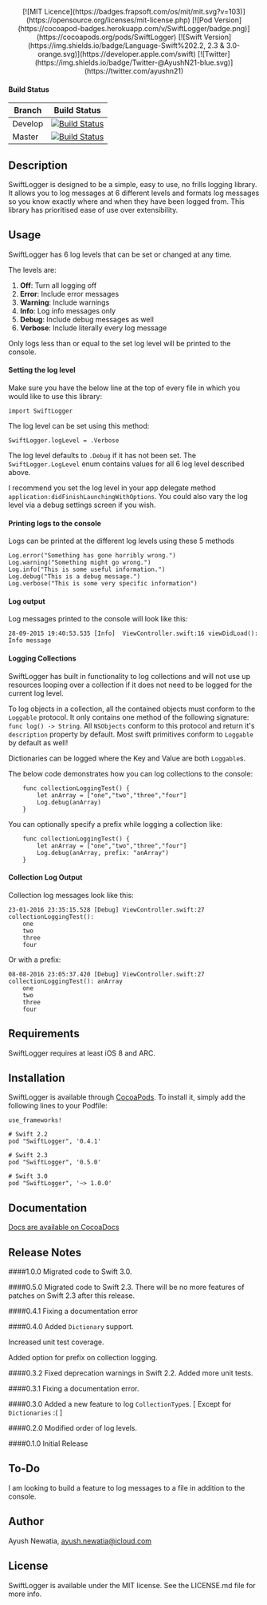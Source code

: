 <p align = "center">
[![MIT Licence](https://badges.frapsoft.com/os/mit/mit.svg?v=103)](https://opensource.org/licenses/mit-license.php)
[![Pod Version](https://cocoapod-badges.herokuapp.com/v/SwiftLogger/badge.png)](https://cocoapods.org/pods/SwiftLogger)
[![Swift Version](https://img.shields.io/badge/Language-Swift%202.2, 2.3 & 3.0-orange.svg)](https://developer.apple.com/swift)
[![Twitter](https://img.shields.io/badge/Twitter-@AyushN21-blue.svg)](https://twitter.com/ayushn21)
<p>

#### Build Status

| Branch  | Build Status |
| ------------- | ------------- |
| Develop  | [![Build Status](https://travis-ci.org/ayushn21/SwiftLogger.svg?branch=develop)](https://travis-ci.org/ayushn21/SwiftLogger)|
| Master  | [![Build Status](https://travis-ci.org/ayushn21/SwiftLogger.svg?branch=master)](https://travis-ci.org/ayushn21/SwiftLogger)|

## Description

SwiftLogger is designed to be a simple, easy to use, no frills logging library. It allows you to log messages at 6 different levels and formats log messages so you know exactly where and when they have been logged from. This library has prioritised ease of use over extensibility.

## Usage

SwiftLogger has 6 log levels that can be set or changed at any time.

The levels are:

1. **Off**: Turn all logging off
2. **Error**: Include error messages
3. **Warning**: Include warnings
4. **Info**: Log info messages only
5. **Debug**: Include debug messages as well
6. **Verbose**: Include literally every log message

Only logs less than or equal to the set log level will be printed to the console.

#### Setting the log level

Make sure you have the below line at the top of every file in which you would like to use this library:

    import SwiftLogger

The log level can be set using this method:
        
    SwiftLogger.logLevel = .Verbose

The log level defaults to `.Debug` if it has not been set. The `SwiftLogger.LogLevel` enum contains values for all 6 log level described above.
    
I recommend you set the log level in your app delegate method `application:didFinishLaunchingWithOptions`. You could also vary the log level via a debug settings screen if you wish.

#### Printing logs to the console

Logs can be printed at the different log levels using these 5 methods

    Log.error("Something has gone horribly wrong.")
    Log.warning("Something might go wrong.")
    Log.info("This is some useful information.")
    Log.debug("This is a debug message.")
    Log.verbose("This is some very specific information")
    
#### Log output

Log messages printed to the console will look like this:

    28-09-2015 19:40:53.535 [Info]  ViewController.swift:16 viewDidLoad(): Info message
    
#### Logging Collections

SwiftLogger has built in functionality to log collections and will not use up resources looping over a collection if it does not need to be logged for the current log level.

To log objects in a collection, all the contained objects must conform to the `Loggable` protocol. It only contains one method of the following signature: `func log() -> String`. All `NSObjects` conform to this protocol and return it's `description` property by default. Most swift primitives conform to `Loggable` by default as well!

Dictionaries can be logged where the Key and Value are both `Loggable`s.

The below code demonstrates how you can log collections to the console:
	
	    func collectionLoggingTest() {
	        let anArray = ["one","two","three","four"]
        	Log.debug(anArray)
	    }
	
You can optionally specify a prefix while logging a collection like:

		func collectionLoggingTest() {
        	let anArray = ["one","two","three","four"]
     	   	Log.debug(anArray, prefix: "anArray")
    	}
	
#### Collection Log Output

Collection log messages look like this:

	23-01-2016 23:35:15.528	[Debug]	ViewController.swift:27	collectionLoggingTest(): 
		one
		two
		three
		four

Or with a prefix:

	08-08-2016 23:05:37.420	[Debug]	ViewController.swift:27	collectionLoggingTest(): anArray
		one
		two
		three
		four	

## Requirements

SwiftLogger requires at least iOS 8 and ARC.

## Installation

SwiftLogger is available through [CocoaPods](http://cocoapods.org). To install
it, simply add the following lines to your Podfile:

    use_frameworks!
    
    # Swift 2.2
    pod "SwiftLogger", '0.4.1'
    
    # Swift 2.3
    pod "SwiftLogger", '0.5.0'
    
    # Swift 3.0
    pod "SwiftLogger", '~> 1.0.0'

## Documentation

[Docs are available on CocoaDocs](http://cocoadocs.org/docsets/SwiftLogger/)

## Release Notes

####1.0.0
Migrated code to Swift 3.0.

####0.5.0
Migrated code to Swift 2.3. There will be no more features of patches on Swift 2.3 after this release.

####0.4.1
Fixing a documentation error

####0.4.0
Added `Dictionary` support.

Increased unit test coverage.

Added option for prefix on collection logging.

####0.3.2
Fixed deprecation warnings in Swift 2.2. Added more unit tests.

####0.3.1
Fixing a documentation error.

####0.3.0
Added a new feature to log `CollectionType`s. [ Except for `Dictionaries` :( ]

####0.2.0
Modified order of log levels.

####0.1.0
Initial Release

## To-Do

I am looking to build a feature to log messages to a file in addition to the console.

## Author

Ayush Newatia, [ayush.newatia@icloud.com](mailto:ayush.newatia@icloud.com)

## License

SwiftLogger is available under the MIT license. See the LICENSE.md file for more info.
